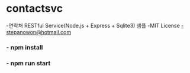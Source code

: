 # contactsvc
-연락처 RESTful Service(Node.js + Express + Sqlite3) 샘플
-MIT License 
-stepanowon@hotmail.com


### - npm install
### - npm run start


